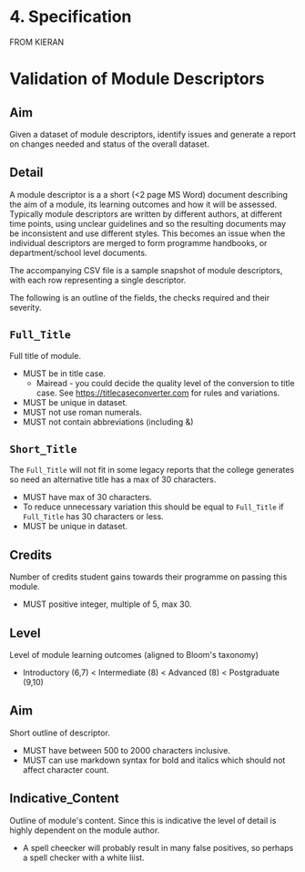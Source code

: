 # 4. Specification

FROM KIERAN
# Validation of Module Descriptors

## Aim

Given a dataset of module descriptors, identify issues and generate a report on changes needed and status of the overall dataset. 

## Detail

A module descriptor is a a short (<2 page MS Word) document describing the aim of a module, its learning outcomes and how it will be assessed. Typically module descriptors are written by different authors, at different time points, using unclear guidelines and so the resulting documents may be inconsistent and use different styles. This becomes an issue when the individual descriptors are merged to form programme handbooks, or department/school level documents.

The accompanying CSV file is a sample snapshot of module descriptors, with each row representing a single descriptor.

The following is an outline of the fields, the checks required and their severity.

## `Full_Title`

Full title of module.

 * MUST be in title case. 
    * Mairead - you could decide the quality level of the conversion to title case. See https://titlecaseconverter.com for rules and variations.
 * MUST be unique in dataset.
 * MUST not use roman numerals.
 * MUST not contain abbreviations (including &)

## `Short_Title`

The `Full_Title` will not fit in some legacy reports that the college generates so need an alternative title has a max of 30 characters.

 * MUST have max of 30 characters.
 * To reduce unnecessary variation this should be equal to `Full_Title` if `Full_Title` has 30 characters or less.
 * MUST be unique in dataset.

## Credits

Number of credits student gains towards their programme on passing this module.

 * MUST positive integer, multiple of 5, max 30.

## Level

Level of module learning outcomes (aligned to Bloom's taxonomy)

 * Introductory (6,7) < Intermediate (8) < Advanced (8) < Postgraduate (9,10)

## Aim 

Short outline of descriptor. 
 
 * MUST have between 500 to 2000 characters inclusive.
 * MUST can use markdown syntax for bold and italics which should not affect character count. 


## Indicative_Content

Outline of module's content. Since this is indicative the level of detail is highly dependent on the module author.

 * A spell cheecker will probably result in many false positives, so perhaps a spell checker with a white liist.

